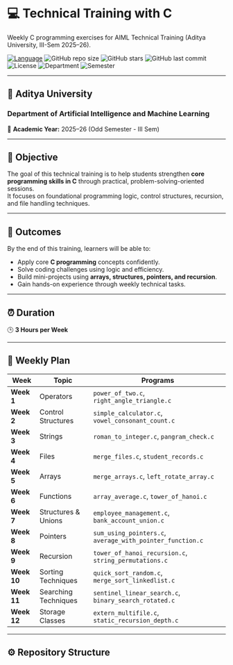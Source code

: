 # 💻 Technical Training with C
Weekly C programming exercises for AIML Technical Training (Aditya University, III-Sem 2025–26).

[![Language](https://img.shields.io/badge/Language-C-blue.svg)](https://www.gnu.org/software/gnu-c-manual/)
![GitHub repo size](https://img.shields.io/github/repo-size/your-username/Technical-Training-with-C)
![GitHub stars](https://img.shields.io/github/stars/your-username/Technical-Training-with-C?style=social)
![GitHub last commit](https://img.shields.io/github/last-commit/your-username/Technical-Training-with-C)
![License](https://img.shields.io/badge/License-MIT-green.svg)
![Department](https://img.shields.io/badge/Dept-AIML-orange.svg)
![Semester](https://img.shields.io/badge/Semester-III%20(2025--26)-purple.svg)

---

## 🏫 Aditya University  
### Department of Artificial Intelligence and Machine Learning  
📅 **Academic Year:** 2025–26 (Odd Semester - III Sem)

---

## 🎯 Objective
The goal of this technical training is to help students strengthen **core programming skills in C** through practical, problem-solving-oriented sessions.  
It focuses on foundational programming logic, control structures, recursion, and file handling techniques.

---

## 🧠 Outcomes
By the end of this training, learners will be able to:
- Apply core **C programming** concepts confidently.
- Solve coding challenges using logic and efficiency.
- Build mini-projects using **arrays, structures, pointers, and recursion**.
- Gain hands-on experience through weekly technical tasks.

---

## ⏰ Duration
🕒 **3 Hours per Week**

---

## 📅 Weekly Plan

| Week | Topic | Programs |
|------|--------|-----------|
| **Week 1** | Operators | `power_of_two.c`, `right_angle_triangle.c` |
| **Week 2** | Control Structures | `simple_calculator.c`, `vowel_consonant_count.c` |
| **Week 3** | Strings | `roman_to_integer.c`, `pangram_check.c` |
| **Week 4** | Files | `merge_files.c`, `student_records.c` |
| **Week 5** | Arrays | `merge_arrays.c`, `left_rotate_array.c` |
| **Week 6** | Functions | `array_average.c`, `tower_of_hanoi.c` |
| **Week 7** | Structures & Unions | `employee_management.c`, `bank_account_union.c` |
| **Week 8** | Pointers | `sum_using_pointers.c`, `average_with_pointer_function.c` |
| **Week 9** | Recursion | `tower_of_hanoi_recursion.c`, `string_permutations.c` |
| **Week 10** | Sorting Techniques | `quick_sort_random.c`, `merge_sort_linkedlist.c` |
| **Week 11** | Searching Techniques | `sentinel_linear_search.c`, `binary_search_rotated.c` |
| **Week 12** | Storage Classes | `extern_multifile.c`, `static_recursion_depth.c` |

---

## ⚙️ Repository Structure
